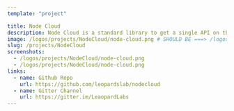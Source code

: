 ```yaml
---
template: "project"

title: Node Cloud
description: Node Cloud is a standard library to get a single API on the open cloud with multiple providers. It is a NodeJs library which comes with plugins for each cloud provider. NodeCloud's aim is to abstract away the differences between different cloud providers. It provides an easy to use API for developers in order to interact with different cloud providers.
image: /logos/projects/NodeCloud/node-cloud.png # SHOULD BE ===> /logos/projects/x.png
slug: /projects/NodeCloud
screenshots:
  - /logos/projects/NodeCloud/node-cloud.png
  - /logos/projects/NodeCloud/node-cloud.png
links:
  - name: Github Repo
    url: https://github.com/leopardslab/nodecloud
  - name: Gitter Channel
    url: https://gitter.im/LeaopardLabs
---
```


